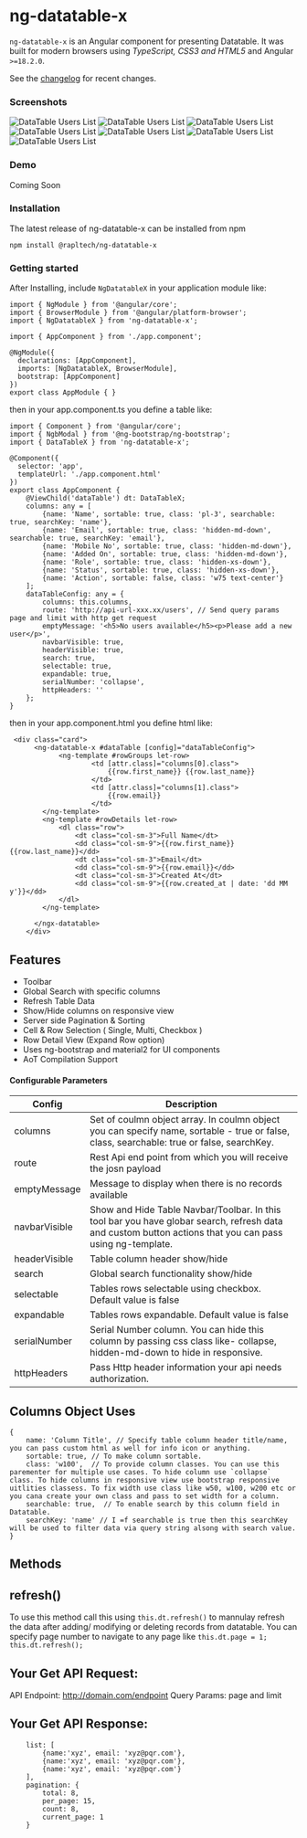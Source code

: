 # ng-datatable-x

`ng-datatable-x` is an Angular component for presenting Datatable.
It was built for modern browsers using _TypeScript, CSS3 and HTML5_ and Angular `>=18.2.0`.

See the [changelog](https://github.com/rapltech/ng-datatable-x/blob/master/CHANGELOG.md) for recent changes.

### Screenshots

![DataTable Users List](screenshots/users.png)
![DataTable Users List](screenshots/users-expand.png)
![DataTable Users List](screenshots/users-select.png)
![DataTable Users List](screenshots/users-small.png)
![DataTable Users List](screenshots/users-search.png)
![DataTable Users List](screenshots/users-action.png)
![DataTable Users List](screenshots/table-responsive.png)

### Demo

Coming Soon

### Installation

The latest release of ng-datatable-x can be installed from npm

`npm install @rapltech/ng-datatable-x`

### Getting started

After Installing, include `NgDatatableX` in your application module like:

```
import { NgModule } from '@angular/core';
import { BrowserModule } from '@angular/platform-browser';
import { NgDatatableX } from 'ng-datatable-x';

import { AppComponent } from './app.component';

@NgModule({
  declarations: [AppComponent],
  imports: [NgDatatableX, BrowserModule],
  bootstrap: [AppComponent]
})
export class AppModule { }
```

then in your app.component.ts you define a table like:

```
import { Component } from '@angular/core';
import { NgbModal } from '@ng-bootstrap/ng-bootstrap';
import { DataTableX } from 'ng-datatable-x';

@Component({
  selector: 'app',
  templateUrl: './app.component.html'
})
export class AppComponent {
    @ViewChild('dataTable') dt: DataTableX;
    columns: any = [
        {name: 'Name', sortable: true, class: 'pl-3', searchable: true, searchKey: 'name'},
        {name: 'Email', sortable: true, class: 'hidden-md-down', searchable: true, searchKey: 'email'},
        {name: 'Mobile No', sortable: true, class: 'hidden-md-down'},
        {name: 'Added On', sortable: true, class: 'hidden-md-down'},
        {name: 'Role', sortable: true, class: 'hidden-xs-down'},
        {name: 'Status', sortable: true, class: 'hidden-xs-down'},
        {name: 'Action', sortable: false, class: 'w75 text-center'}
    ];
    dataTableConfig: any = {
        columns: this.columns,
        route: 'http://api-url-xxx.xx/users', // Send query params page and limit with http get request
        emptyMessage: '<h5>No users available</h5><p>Please add a new user</p>',
        navbarVisible: true,
        headerVisible: true,
        search: true,
        selectable: true,
        expandable: true,
        serialNumber: 'collapse',
        httpHeaders: ''
    };
}
```

then in your app.component.html you define html like:

```
 <div class="card">
      <ng-datatable-x #dataTable [config]="dataTableConfig">
            <ng-template #rowGroups let-row>
                    <td [attr.class]="columns[0].class">
                        {{row.first_name}} {{row.last_name}}
                    </td>
                    <td [attr.class]="columns[1].class">
                        {{row.email}}
                    </td>
        </ng-template>
        <ng-template #rowDetails let-row>
            <dl class="row">
                <dt class="col-sm-3">Full Name</dt>
                <dd class="col-sm-9">{{row.first_name}} {{row.last_name}}</dd>
                <dt class="col-sm-3">Email</dt>
                <dd class="col-sm-9">{{row.email}}</dd>
                <dt class="col-sm-3">Created At</dt>
                <dd class="col-sm-9">{{row.created_at | date: 'dd MM y'}}</dd>
            </dl>
        </ng-template>

      </ngx-datatable>
    </div>
```

## Features

- Toolbar
- Global Search with specific columns
- Refresh Table Data
- Show/Hide columns on responsive view
- Server side Pagination & Sorting
- Cell & Row Selection ( Single, Multi, Checkbox )
- Row Detail View (Expand Row option)
- Uses ng-bootstrap and material2 for UI components
- AoT Compilation Support

#### Configurable Parameters

| Config        | Description                                                                                                                                              |
| ------------- | -------------------------------------------------------------------------------------------------------------------------------------------------------- |
| columns       | Set of coulmn object array. In coulmn object you can specify name, sortable - true or false, class, searchable: true or false, searchKey.                |
| route         | Rest Api end point from which you will receive the josn payload                                                                                          |
| emptyMessage  | Message to display when there is no records available                                                                                                    |
| navbarVisible | Show and Hide Table Navbar/Toolbar. In this tool bar you have globar search, refresh data and custom button actions that you can pass using ng-template. |
| headerVisible | Table column header show/hide                                                                                                                            |
| search        | Global search functionality show/hide                                                                                                                    |
| selectable    | Tables rows selectable using checkbox. Default value is false                                                                                            |
| expandable    | Tables rows expandable. Default value is false                                                                                                           |
| serialNumber  | Serial Number column. You can hide this column by passing css class like- collapse, hidden-md-down to hide in responsive.                                |
| httpHeaders   | Pass Http header information your api needs authorization.                                                                                               |

## Columns Object Uses

```
{
    name: 'Column Title', // Specify table column header title/name, you can pass custom html as well for info icon or anything.
    sortable: true, // To make column sortable.
    class: 'w100',  // To provide column classes. You can use this parementer for multiple use cases. To hide column use `collapse` class. To hide columns in responsive view use bootstrap responsive uitlities classess. To fix width use class like w50, w100, w200 etc or you cana create your own class and pass to set width for a column.
    searchable: true,  // To enable search by this column field in Datatable.
    searchKey: 'name' // I =f searchable is true then this searchKey will be used to filter data via query string alsong with search value.
}
```

## Methods

## refresh()

To use this method call this using `this.dt.refresh()` to mannulay refresh the data after adding/ modifying or deleting records from datatable. You can specify page number to navigate to any page like `this.dt.page = 1; this.dt.refresh();`

## Your Get API Request:

API Endpoint: http://domain.com/endpoint
Query Params: page and limit

## Your Get API Response:

```
    list: [
        {name:'xyz', email: 'xyz@pqr.com'},
        {name:'xyz', email: 'xyz@pqr.com'},
        {name:'xyz', email: 'xyz@pqr.com'}
    ],
    pagination: {
        total: 8,
        per_page: 15,
        count: 8,
        current_page: 1
    }
```
